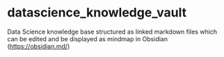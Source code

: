 # datascience_knowledge_vault
Data Science knowledge base structured as linked markdown files which can be edited and be displayed as mindmap in Obsidian (https://obsidian.md/)
